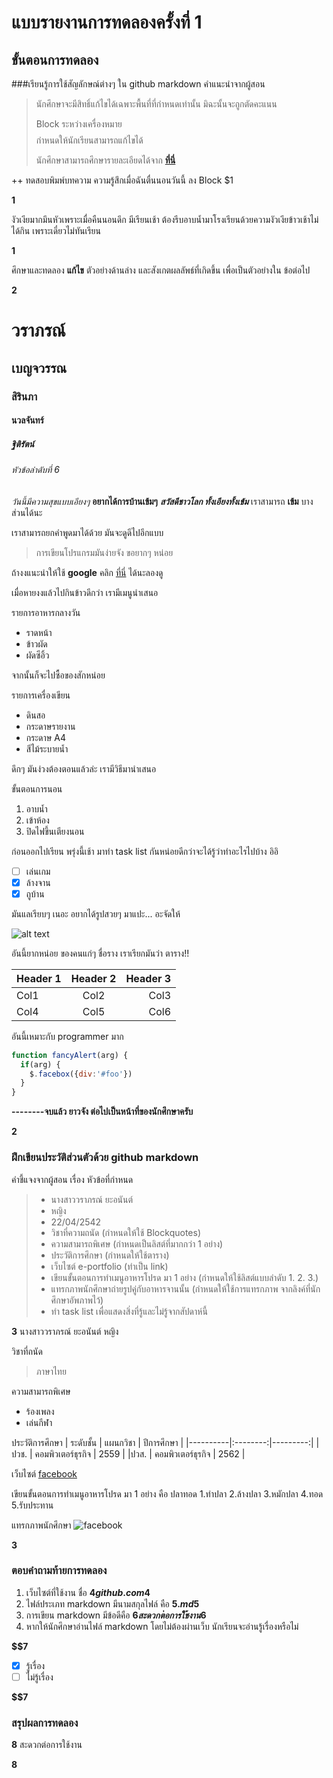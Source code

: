 # แบบรายงานการทดลองครั้งที่ 1

## ขั้นตอนการทดลอง

###เรียนรู้การใช้สัญลักษณ์ต่างๆ ใน github markdown
คำแนะนำจากผู้สอน
> นักศึกษาจะมีสิทธิ์แก้ไขได้เฉพาะพื้นที่ที่กำหนดเท่านั้น มิฉะนั้นจะถูกตัดคะแนน
> 
> Block ระหว่างเครื่องหมาย $$$$ กำหนดให้นักเรียนสามารถแก้ไขได้
> 
> นักศึกษาสามารถศึกษารายละเอียดได้จาก **[ที่นี่](https://ankworld.github.io/2017-10-3-How_to_Write_Github_Markdown.html)**

++ ทดสอบพิมพ์บทความ ความรู้สึกเมื่อฉันตื่นนอนวันนี้ ลง Block $1

**$$$$1**

งัวเงียมากมึนหัวเพราะเมื่อคืนนอนดึก มีเรียนเช้า ต้องรีบอาบน้ำมาโรงเรียนด้วยความงัวเงียข้าวเช้าไม่ได้กิน เพราะเดี๋ยวไม่ทันเรียน

**$$$$1**

ศึกษาและทดลอง **แก้ไข** ตัวอย่างด้านล่าง และสังเกตผลลัพธ์ที่เกิดขึ้น เพื่อเป็นตัวอย่างใน ข้อต่อไป

**$$$$2**

# วราภรณ์
## เบญจวรรณ
### สิรินภา
#### นวลจันทร์
##### ฐิติรัตน์
###### หัวข้อลำดับที่ 6

_วันนี้มีความสุขแบบเอียงๆ_
**อยากได้การบ้านเข้มๆ**
**_สวัสดีชาวโลก ทั้งเอียงทั้งเข้ม_**
เราสามารถ **เข้ม** บางส่วนได้นะ

เราสามารถยกคำพูดมาได้ด้วย มันจะดูดีไปอีกแบบ
> การเขียนโปรแกรมมันง่ายจัง ขอยากๆ หน่อย

ถ้างงแนะนำให้ใช้ **google** คลิก [ที่นี่](https://www.google.co.th) ได้นะลองดู

เมื่อหายงงแล้วไปกินข้าวดีกว่า เรามีเมนูนำเสนอ

รายการอาหารกลางวัน
- ราดหน้า
- ข้าวผัด
- ผัดซีอิ้ว

จากนั้นก็จะไปซื้อของสักหน่อย

รายการเครื่องเขียน
* ดินสอ
* กระดาษรายงาน
* กระดาษ A4
* สีไม้ระบายน้ำ

ดึกๆ มันง่วงต้องตอนแล้วล่ะ เรามีวิธีมานำเสนอ

ขั้นตอนการนอน
1. อาบน้ำ
2. เข้าห้อง
3. ปิดไฟขึ้นเตียงนอน

ก่อนออกไปเรียน พรุ่งนี้เช้า มาทำ task list กันหน่อยดีกว่าจะได้รู้ว่าทำอะไรไปบ้าง อิอิ

- [ ] เล่นเกม
- [x] ล้างจาน
- [x] ถูบ้าน

มันแลเรียบๆ เนอะ อยากได้รูปสวยๆ มาแปะ... อะจัดให้

![alt text](https://scontent.fbkk5-6.fna.fbcdn.net/v/t1.0-9/20155972_1222776067867584_8222141954943801824_n.jpg?oh=4ecb5096824d2af420a7d68bd1d16323&oe=5A7D4107)

อันนี้ยากหน่อย ของคนแก่ๆ ชื่อราง เราเรียกมันว่า ตาราง!!

| Header 1 | Header 2 | Header 3 |
|----------|:--------:|---------:|
|Col1      |   Col2   |   Col3   |
|Col4      |   Col5   |   Col6   |

อันนี้เหมาะกับ programmer มาก

```javascript
function fancyAlert(arg) {
  if(arg) {
    $.facebox({div:'#foo'})
  }
}
```

**--------จบแล้ว ยาวจัง ต่อไปเป็นหน้าที่ของนักศึกษาครับ**

**$$$$2**


### ฝึกเขียนประวัติส่วนตัวด้วย github markdown
คำชี้แจงจากผู้สอน เรื่อง หัวข้อที่กำหนด
> - นางสาววราภรณ์ ยะอนันต์ 
> - หญิง
> - 22/04/2542
> - วิชาที่ความถนัด (กำหนดให้ใช้ Blockquotes)
> - ความสามารถพิเศษ (กำหนดเป็นลิสต์ที่มากกว่า 1 อย่าง)
> - ประวัติการศึกษา (กำหนดให้ใช้ตาราง)
> - เว็บไซต์ e-portfolio (ทำเป็น link)
> - เขียนขั้นตอนการทำเมนูอาหารโปรด มา 1 อย่าง (กำหนดให้ใช้ลิสต์แบบลำดับ 1. 2. 3.)
> - แทรกภาพนักศึกษาถ่ายรูปคู่กับอาหารจานนั้น (กำหนดให้ใช้การแทรกภาพ จากลิงค์ที่นักศึกษาอัพภาพไว้)
> - ทำ task list เพื่อแสดงสิ่งที่รู้และไม่รู้จากสัปดาห์นี้

**$$$$3**
นางสาววราภรณ์ ยะอนันต์
หญิง

วิชาที่ถนัด 
>ภาษาไทย

ความสามารถพิเศษ 
- ร้องเพลง
- เล่นกีฬา

ประวัติการศึกษา
| ระดับชั้น | แผนกวิชา | ปีการศึกษา |
|----------|:--------:|---------:|
|ปวช.      |   คอมพิวเตอร์ธุรกิจ   |   2559  |
|ปวส.      |   คอมพิวเตอร์ธุรกิจ   |   2562  | 

เว็บไซต์
[facebook](https://www.facebook.com/photo.php?fbid=279160765844189&set=t.100004873782629&type=3&theater)

เขียนขั้นตอนการทำเมนูอาหารโปรด มา 1 อย่าง คือ ปลาทอด
1.ทำปลา
2.ล้างปลา
3.หมักปลา
4.ทอด
5.รับประทาน

แทรกภาพนักศึกษา
![facebook](https://scontent.fbkk10-1.fna.fbcdn.net/v/t1.0-9/17951912_279160765844189_128656504509842624_n.jpg?oh=e023f79ee44f41f2e4f868ac77b914b6&oe=5A6AF46D)



**$$$$3**

### ตอบคำถามท้ายการทดลอง

1. เว็บไซต์ที่ใช้งาน ชื่อ **$4 github.com  4$**
2. ไฟล์ประเภท markdown มีนามสกุลไฟล์ คือ **$5 .md  5$**
3. การเขียน markdown มีข้อดีคือ **$6 สะดวกต่อการใช้งาน  6$** 
4. หากให้นักศึกษาอ่านไฟล์ markdown โดยไม่ต้องผ่านเว็บ นักเรียนจะอ่านรู้เรื่องหรือไม่ 

**$$7** 

- [x] รู้เรื่อง  
- [ ] ไม่รู้เรื่อง

**$$7** 

### สรุปผลการทดลอง

**$$$$8**
สะดวกต่อการใช้งาน

**$$$$8**
